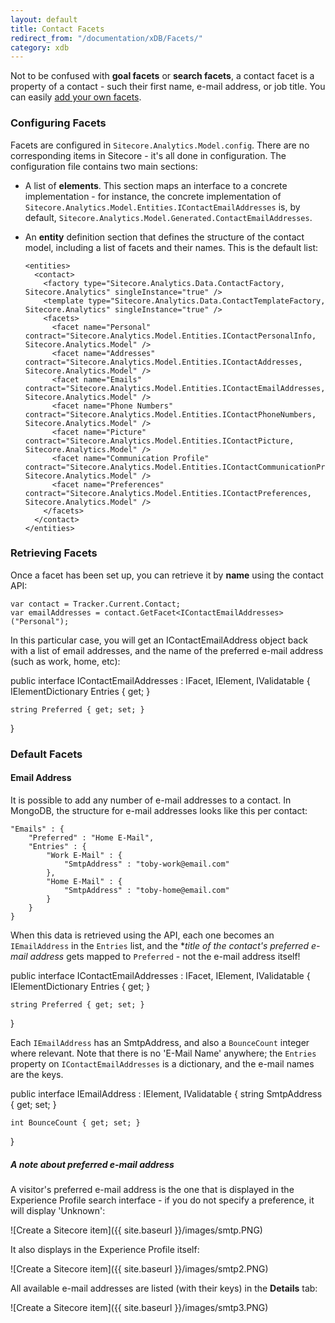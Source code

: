 ```yaml
---
layout: default
title: Contact Facets
redirect_from: "/documentation/xDB/Facets/"
category: xdb
---
```


Not to be confused with **goal facets** or **search facets**, a contact facet is a property of a contact - such their first name, e-mail address, or job title. You can easily [add your own facets](http://www.sitecore.net/Learn/Blogs/Technical-Blogs/Getting-to-Know-Sitecore/Posts/2014/09/Introducing-Contact-Facets.aspx).

### Configuring Facets

Facets are configured in ``Sitecore.Analytics.Model.config``. There are no corresponding items in Sitecore - it's all done in configuration. The configuration file contains two main sections:

* A list of **elements**. This section maps an interface to a concrete implementation - for instance, the concrete implementation of ``Sitecore.Analytics.Model.Entities.IContactEmailAddresses`` is, by default, ``Sitecore.Analytics.Model.Generated.ContactEmailAddresses``.
* An **entity** definition section that defines the structure of the contact model, including a list of facets and their names. This is the default list:

      <entities>
        <contact>
          <factory type="Sitecore.Analytics.Data.ContactFactory, Sitecore.Analytics" singleInstance="true" />
          <template type="Sitecore.Analytics.Data.ContactTemplateFactory, Sitecore.Analytics" singleInstance="true" />
          <facets>
            <facet name="Personal" contract="Sitecore.Analytics.Model.Entities.IContactPersonalInfo, Sitecore.Analytics.Model" />
            <facet name="Addresses" contract="Sitecore.Analytics.Model.Entities.IContactAddresses, Sitecore.Analytics.Model" />
            <facet name="Emails" contract="Sitecore.Analytics.Model.Entities.IContactEmailAddresses, Sitecore.Analytics.Model" />
            <facet name="Phone Numbers" contract="Sitecore.Analytics.Model.Entities.IContactPhoneNumbers, Sitecore.Analytics.Model" />
            <facet name="Picture" contract="Sitecore.Analytics.Model.Entities.IContactPicture, Sitecore.Analytics.Model" />
            <facet name="Communication Profile" contract="Sitecore.Analytics.Model.Entities.IContactCommunicationProfile, Sitecore.Analytics.Model" />
            <facet name="Preferences" contract="Sitecore.Analytics.Model.Entities.IContactPreferences, Sitecore.Analytics.Model" />
          </facets>
        </contact>
      </entities>

### Retrieving Facets

Once a facet has been set up, you can retrieve it by **name** using the contact API:

	var contact = Tracker.Current.Contact;
	var emailAddresses = contact.GetFacet<IContactEmailAddresses>("Personal");

In this particular case, you will get an IContactEmailAddress object back with a list of email addresses, and the name of the preferred e-mail address (such as work, home, etc):

  public interface IContactEmailAddresses : IFacet, IElement, IValidatable
  {
    IElementDictionary<IEmailAddress> Entries { get; }

    string Preferred { get; set; }
  }

### Default Facets

#### Email Address

It is possible to add any number of e-mail addresses to a contact. In MongoDB, the structure for e-mail addresses looks like this per contact:

    "Emails" : {
        "Preferred" : "Home E-Mail",
        "Entries" : {
            "Work E-Mail" : {
                "SmtpAddress" : "toby-work@email.com"
            },
            "Home E-Mail" : {
                "SmtpAddress" : "toby-home@email.com"
            }
        }
    }

When this data is retrieved using the API, each one becomes an ``IEmailAddress`` in the ``Entries`` list, and the **title of the contact's preferred e-mail address* gets mapped to ``Preferred`` - not the e-mail address itself!

  public interface IContactEmailAddresses : IFacet, IElement, IValidatable
  {
    IElementDictionary<IEmailAddress> Entries { get; }

    string Preferred { get; set; }
  }

Each ``IEmailAddress`` has an SmtpAddress, and also a ``BounceCount`` integer where relevant. Note that there is no 'E-Mail Name' anywhere; the ``Entries`` property on ``IContactEmailAddresses`` is a dictionary, and the e-mail names are the keys.

  public interface IEmailAddress : IElement, IValidatable
  {
    string SmtpAddress { get; set; }

    int BounceCount { get; set; }
  }

##### A note about preferred e-mail address

A visitor's preferred e-mail address is the one that is displayed in the Experience Profile search interface - if you do not specify a preference, it will display 'Unknown':

![Create a Sitecore item]({{ site.baseurl }}/images/smtp.PNG)

It also displays in the Experience Profile itself:

![Create a Sitecore item]({{ site.baseurl }}/images/smtp2.PNG)	

All available e-mail addresses are listed (with their keys) in the **Details** tab:

![Create a Sitecore item]({{ site.baseurl }}/images/smtp3.PNG)	
